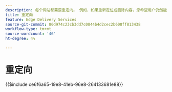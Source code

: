 ```yaml
---
description: 每个网站都需要重定向。 例如，如果重新定位或删除内容，您希望用户仍然能够找到它或下一个最佳内容。 有关删除内容的更多信息，请参阅文档创作和发布内容。
title: 重定向
feature: Edge Delivery Services
source-git-commit: 80d974c23cb3dd7c0844b4d2cec2b608ff813438
workflow-type: tm+mt
source-wordcount: '46'
ht-degree: 4%

---
```


# 重定向

{{$include ce6f6a65-19e8-41eb-96e8-264133681e88}}